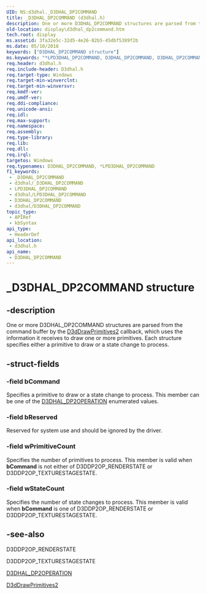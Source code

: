 ```yaml
---
UID: NS:d3dhal._D3DHAL_DP2COMMAND
title: _D3DHAL_DP2COMMAND (d3dhal.h)
description: One or more D3DHAL_DP2COMMAND structures are parsed from the command buffer by the D3dDrawPrimitives2 callback, which uses the information it receives to draw one or more primitives.
old-location: display\d3dhal_dp2command.htm
tech.root: display
ms.assetid: 3fa32e5c-32d5-4e26-82b5-45dbf5389f2b
ms.date: 05/10/2018
keywords: ["D3DHAL_DP2COMMAND structure"]
ms.keywords: "*LPD3DHAL_DP2COMMAND, D3DHAL_DP2COMMAND, D3DHAL_DP2COMMAND structure [Display Devices], LPD3DHAL_DP2COMMAND, LPD3DHAL_DP2COMMAND structure pointer [Display Devices], _D3DHAL_DP2COMMAND, d3dhal/D3DHAL_DP2COMMAND, d3dhal/LPD3DHAL_DP2COMMAND, d3dstrct_9497e802-c325-4d08-ba6c-f482d17da6c5.xml, display.d3dhal_dp2command"
req.header: d3dhal.h
req.include-header: D3dhal.h
req.target-type: Windows
req.target-min-winverclnt: 
req.target-min-winversvr: 
req.kmdf-ver: 
req.umdf-ver: 
req.ddi-compliance: 
req.unicode-ansi: 
req.idl: 
req.max-support: 
req.namespace: 
req.assembly: 
req.type-library: 
req.lib: 
req.dll: 
req.irql: 
targetos: Windows
req.typenames: D3DHAL_DP2COMMAND, *LPD3DHAL_DP2COMMAND
f1_keywords:
 - _D3DHAL_DP2COMMAND
 - d3dhal/_D3DHAL_DP2COMMAND
 - LPD3DHAL_DP2COMMAND
 - d3dhal/LPD3DHAL_DP2COMMAND
 - D3DHAL_DP2COMMAND
 - d3dhal/D3DHAL_DP2COMMAND
topic_type:
 - APIRef
 - kbSyntax
api_type:
 - HeaderDef
api_location:
 - d3dhal.h
api_name:
 - D3DHAL_DP2COMMAND
---
```


# _D3DHAL_DP2COMMAND structure


## -description

One or more D3DHAL_DP2COMMAND structures are parsed from the command buffer by the <a href="https://docs.microsoft.com/windows-hardware/drivers/ddi/d3dhal/nc-d3dhal-lpd3dhal_drawprimitives2cb">D3dDrawPrimitives2</a> callback, which uses the information it receives to draw one or more primitives. Each structure specifies either a primitive to draw or a state change to process.

## -struct-fields

### -field bCommand

Specifies a primitive to draw or a state change to process. This member can be one of the <a href="https://docs.microsoft.com/windows-hardware/drivers/ddi/d3dhal/ne-d3dhal-_d3dhal_dp2operation">D3DHAL_DP2OPERATION</a> enumerated values.

### -field bReserved

Reserved for system use and should be ignored by the driver.

### -field wPrimitiveCount

Specifies the number of primitives to process. This member is valid when <b>bCommand</b> is not either of D3DDP2OP_RENDERSTATE or D3DDP2OP_TEXTURESTAGESTATE.

### -field wStateCount

Specifies the number of state changes to process. This member is valid when <b>bCommand</b> is one of D3DDP2OP_RENDERSTATE or D3DDP2OP_TEXTURESTAGESTATE.

## -see-also

D3DDP2OP_RENDERSTATE



D3DDP2OP_TEXTURESTAGESTATE



<a href="https://docs.microsoft.com/windows-hardware/drivers/ddi/d3dhal/ne-d3dhal-_d3dhal_dp2operation">D3DHAL_DP2OPERATION</a>



<a href="https://docs.microsoft.com/windows-hardware/drivers/ddi/d3dhal/nc-d3dhal-lpd3dhal_drawprimitives2cb">D3dDrawPrimitives2</a>

